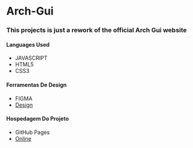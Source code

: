# Arch-Gui
### This projects is just a rework of the official Arch Gui website


#### Languages Used

- JAVASCRIPT
- HTML5
- CSS3

#### Ferramentas De Design

- FIGMA
- [Design](https://www.figma.com/file/K31e3ZdN0yuGI6pDNPbRnG/Arch-Gui?node-id=0%3A1)

#### Hospedagem Do Projeto

- GitHub Pages
- [Online](https://kaikselhorst.github.io/Arch-Gui/)

